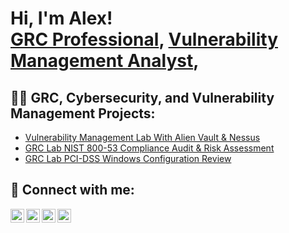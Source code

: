 <h1>Hi, I'm Alex! <br/><a href="https://github.com/agbolden/alexcybertest">GRC Professional</a>, <a href="https://www.linkedin.com/in/alexanderbolden/">Vulnerability Management Analyst</a>, <a href="https://www.youtube.com/channel/UCv1a2Up5nfDACQNdAPVAqsw"></a></h1>
<h2>👨‍💻 GRC, Cybersecurity, and Vulnerability Management Projects:</h2>


  - [Vulnerability Management Lab With Alien Vault & Nessus](https://github.com/joshmadakor1/Algorithms-Practice)
 - [GRC Lab NIST 800-53 Compliance Audit & Risk Assessment](https://youtu.be/MP3BnWQBvyQ)    
 - [GRC Lab PCI-DSS Windows Configuration Review](https://youtu.be/8TggsY0qof0)

<h2> 🤳 Connect with me:</h2>

[<img align="left" alt="JoshMadakor | YouTube" width="22px" src="https://cdn.jsdelivr.net/npm/simple-icons@v3/icons/youtube.svg" />][youtube]
[<img align="left" alt="JoshMadakor | Twitter" width="22px" src="https://cdn.jsdelivr.net/npm/simple-icons@v3/icons/twitter.svg" />][twitter]
[<img align="left" alt="JoshMadakor | LinkedIn" width="22px" src="https://cdn.jsdelivr.net/npm/simple-icons@v3/icons/linkedin.svg" />][linkedin]
[<img align="left" alt="JoshMadakor | Instagram" width="22px" src="https://cdn.jsdelivr.net/npm/simple-icons@v3/icons/instagram.svg" />][instagram]

[twitter]: https://twitter.com/bigal716_
[youtube]: https://www.youtube.com/channel/UCv1a2Up5nfDACQNdAPVAqsw
[instagram]: https://www.instagram.com/agbolden/
[linkedin]: https://www.linkedin.com/in/alexanderbolden/


<!--
**joshmadakor1/joshmadakor1** is a ✨ _special_ ✨ repository because its `README.md` (this file) appears on your GitHub profile.

Here are some ideas to get you started:

- 🔭 I’m currently working on ...
- 🌱 I’m currently learning ...
- 👯 I’m looking to collaborate on ...
- 🤔 I’m looking for help with ...
- 💬 Ask me about ...
- 📫 How to reach me: ...
- 😄 Pronouns: ...
- ⚡ Fun fact: ...
-->
